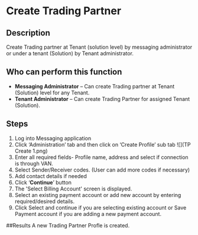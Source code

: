 # Create Trading Partner
## Description
Create Trading partner at Tenant (solution level) by messaging administrator or under a tenant (Solution) by Tenant administrator.
## Who can perform this function
* **Messaging Administrator** – Can create Trading partner at Tenant (Solution) level for any Tenant.
* **Tenant Administrator** – Can create Trading Partner for assigned Tenant (Solution).

## Steps

1. Log into Messaging application
2. Click ‘Administration’ tab and then click on ‘Create Profile’ sub tab ![](TP Create 1.png)
3. Enter all required fields- Profile name, address and select if connection is through VAN.
4. Select Sender/Receiver codes. (User can add more codes if necessary)
5. Add contact details if needed
6. Click ‘**Continue**’ button 
7. The 'Select Billing Account' screen is displayed.
8. Select an existing payment account or add new account by entering required/desired details.
9. Click Select and continue if you are selecting existing  account or Save Payment account if you are adding a new payment account.

##Results
A new Trading Partner Profle is created.



